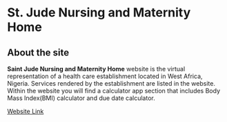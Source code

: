 # St. Jude Nursing and Maternity Home
## About the site
**Saint Jude Nursing and Maternity Home** website is the virtual representation of a health care establishment located in West Africa, Nigeria.
Services rendered by the establishment are listed in the website.
Within the website you will find a calculator app section that includes Body Mass Index(BMI) calculator and due date calculator.

[Website Link](https://www.saintjudenmh.com)
